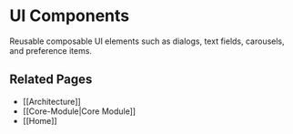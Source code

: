 # UI Components

Reusable composable UI elements such as dialogs, text fields, carousels, and preference items.

## Related Pages
- [[Architecture]]
- [[Core-Module|Core Module]]
- [[Home]]
